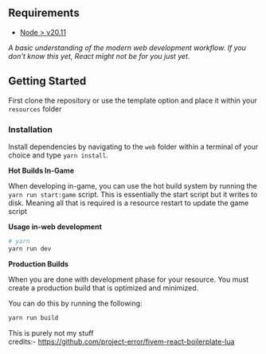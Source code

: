 ## Requirements

- [Node > v20.11](https://nodejs.org/en/)

_A basic understanding of the modern web development workflow. If you don't
know this yet, React might not be for you just yet._

## Getting Started

First clone the repository or use the template option and place
it within your `resources` folder

### Installation

Install dependencies by navigating to the `web` folder within
a terminal of your choice and type `yarn install`.

**Hot Builds In-Game**

When developing in-game, you can use the hot build system by
running the `yarn run start:game` script. This is essentially the start
script but it writes to disk. Meaning all that is required is a
resource restart to update the game script

**Usage in-web development**

```sh
# yarn
yarn run dev
```

**Production Builds**

When you are done with development phase for your resource. You
must create a production build that is optimized and minimized.

You can do this by running the following:

```sh
yarn run build
```

This is purely not my stuff  
credits:- https://github.com/project-error/fivem-react-boilerplate-lua
